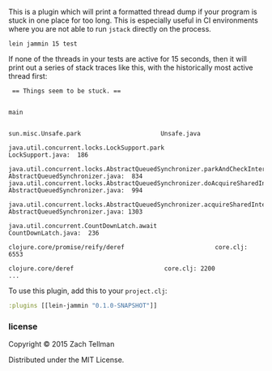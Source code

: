 This is a plugin which will print a formatted thread dump if your program is stuck in one place for too long.  This is especially useful in CI environments where you are not able to run `jstack` directly on the process.

```
lein jammin 15 test
```

If none of the threads in your tests are active for 15 seconds, then it will print out a series of stack traces like this, with the historically most active thread first:

```
 == Things seem to be stuck. ==


main

                                                              sun.misc.Unsafe.park                      Unsafe.java
                                       java.util.concurrent.locks.LockSupport.park                 LockSupport.java:  186
       java.util.concurrent.locks.AbstractQueuedSynchronizer.parkAndCheckInterrupt  AbstractQueuedSynchronizer.java:  834
java.util.concurrent.locks.AbstractQueuedSynchronizer.doAcquireSharedInterruptibly  AbstractQueuedSynchronizer.java:  994
  java.util.concurrent.locks.AbstractQueuedSynchronizer.acquireSharedInterruptibly  AbstractQueuedSynchronizer.java: 1303
                                         java.util.concurrent.CountDownLatch.await              CountDownLatch.java:  236
                                                  clojure.core/promise/reify/deref                         core.clj: 6553
                                                                clojure.core/deref                         core.clj: 2200
...
```

To use this plugin, add this to your `project.clj`:


```clj
:plugins [[lein-jammin "0.1.0-SNAPSHOT"]]
```

### license

Copyright © 2015 Zach Tellman

Distributed under the MIT License.
